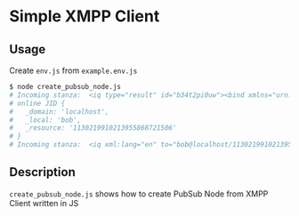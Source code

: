 # Simple XMPP Client

## Usage

Create `env.js` from `example.env.js`

```sh
$ node create_pubsub_node.js
# Incoming stanza:  <iq type="result" id="b34t2pi0uw"><bind xmlns="urn:ietf:params:xml:ns:xmpp-bind"><jid>bob@localhost/1130219910213955868721506</jid></bind></iq>
# online JID {
#   _domain: 'localhost',
#   _local: 'bob',
#   _resource: '1130219910213955868721506'
# }
# Incoming stanza:  <iq xml:lang="en" to="bob@localhost/1130219910213955868721506" from="pubsub.localhost" type="result" id="a6f30828a44243acbc56df943af5a5b0"><pubsub xmlns="http://jabber.org/protocol/pubsub"><create node="/home/localhost/bob/test3"/></pubsub></iq>
```

## Description

`create_pubsub_node.js` shows how to create PubSub Node from XMPP Client written in JS